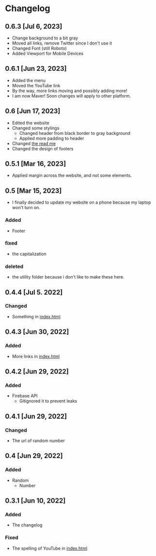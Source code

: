 # Changelog
## 0.6.3 [Jul 6, 2023]
- Change background to a bit gray
- Moved all links, remove Twitter since I don't use it
- Changed Font (still Roboto)
- Added Viewport for Mobile Devices
## 0.6.1 [Jun 23, 2023]
- Added the menu
- Moved the YouTube link
- By the way, more links moving and possibly adding more!
- I am now Maver! Soon changes will apply to other platform.
## 0.6 [Jun 17, 2023]
- Edited the website
- Changed some stylings
  - Changed header from black border to gray background
  - Applied more padding to header
- Changed [the read me](readme.md)
- Changed the design of footers
## 0.5.1 [Mar 16, 2023]
- Applied margin across the website, and not some elements.
## 0.5 [Mar 15, 2023]
- I finally decided to update my website on a phone because my laptop won't turn on.
### Added
- Footer
### fixed
- the capitalization
### deleted
- the utility folder because i don't like to make these here.
## 0.4.4 [Jul 5. 2022]
### Changed
- Something in [index.html](https://princej69.github.io/)
## 0.4.3 [Jun 30, 2022]
### Added
- More links in [index.html](https://princej69.github.io/)
## 0.4.2 [Jun 29, 2022]
### Added
- Firebase API
  - Gitignored it to prevent leaks
## 0.4.1 [Jun 29, 2022]
### Changed
- The url of random number
## 0.4  [Jun 29, 2022]
### Added
- Random
  - Number
## 0.3.1 [Jun 10, 2022]
### Added
- The changelog
### Fixed
- The spelling of YouTube in [index.html](https://princej69.github.io/)